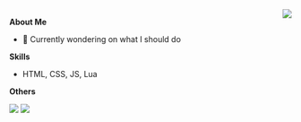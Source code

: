 <a href="#">
  <img align="right" src="https://github-readme-stats.vercel.app/api?username=TearTyr&count_private=true&show_icons=true" />
</a>


**About Me**

- 🔭 Currently wondering on what I should do

**Skills**

- HTML, CSS, JS, Lua

**Others**


<img src="https://github-readme-stats.vercel.app/api/top-langs/?username=TearTyr&layout=compact" />
<img src="https://osu-sig.vercel.app/card?user=Homeless%20Gaming&mode=std&lang=en&blur=6&animation=true&hue=255" />
